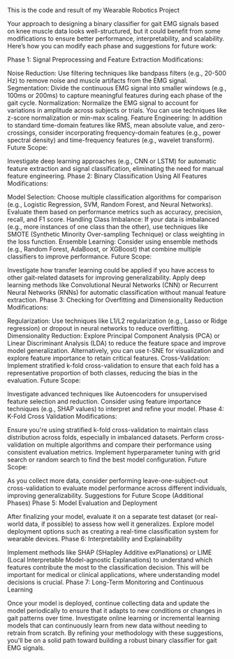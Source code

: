 This is the code and result of my Wearable Robotics Project


Your approach to designing a binary classifier for gait EMG signals based on knee muscle data looks well-structured, but it could benefit from some modifications to ensure better performance, interpretability, and scalability. Here’s how you can modify each phase and suggestions for future work:

Phase 1: Signal Preprocessing and Feature Extraction
Modifications:

Noise Reduction: Use filtering techniques like bandpass filters (e.g., 20-500 Hz) to remove noise and muscle artifacts from the EMG signal.
Segmentation: Divide the continuous EMG signal into smaller windows (e.g., 100ms or 200ms) to capture meaningful features during each phase of the gait cycle.
Normalization: Normalize the EMG signal to account for variations in amplitude across subjects or trials. You can use techniques like z-score normalization or min-max scaling.
Feature Engineering: In addition to standard time-domain features like RMS, mean absolute value, and zero-crossings, consider incorporating frequency-domain features (e.g., power spectral density) and time-frequency features (e.g., wavelet transform).
Future Scope:

Investigate deep learning approaches (e.g., CNN or LSTM) for automatic feature extraction and signal classification, eliminating the need for manual feature engineering.
Phase 2: Binary Classification Using All Features
Modifications:

Model Selection: Choose multiple classification algorithms for comparison (e.g., Logistic Regression, SVM, Random Forest, and Neural Networks). Evaluate them based on performance metrics such as accuracy, precision, recall, and F1 score.
Handling Class Imbalance: If your data is imbalanced (e.g., more instances of one class than the other), use techniques like SMOTE (Synthetic Minority Over-sampling Technique) or class weighting in the loss function.
Ensemble Learning: Consider using ensemble methods (e.g., Random Forest, AdaBoost, or XGBoost) that combine multiple classifiers to improve performance.
Future Scope:

Investigate how transfer learning could be applied if you have access to other gait-related datasets for improving generalizability.
Apply deep learning methods like Convolutional Neural Networks (CNN) or Recurrent Neural Networks (RNNs) for automatic classification without manual feature extraction.
Phase 3: Checking for Overfitting and Dimensionality Reduction
Modifications:

Regularization: Use techniques like L1/L2 regularization (e.g., Lasso or Ridge regression) or dropout in neural networks to reduce overfitting.
Dimensionality Reduction: Explore Principal Component Analysis (PCA) or Linear Discriminant Analysis (LDA) to reduce the feature space and improve model generalization. Alternatively, you can use t-SNE for visualization and explore feature importance to retain critical features.
Cross-Validation: Implement stratified k-fold cross-validation to ensure that each fold has a representative proportion of both classes, reducing the bias in the evaluation.
Future Scope:

Investigate advanced techniques like Autoencoders for unsupervised feature selection and reduction.
Consider using feature importance techniques (e.g., SHAP values) to interpret and refine your model.
Phase 4: K-Fold Cross Validation
Modifications:

Ensure you're using stratified k-fold cross-validation to maintain class distribution across folds, especially in imbalanced datasets.
Perform cross-validation on multiple algorithms and compare their performance using consistent evaluation metrics.
Implement hyperparameter tuning with grid search or random search to find the best model configuration.
Future Scope:

As you collect more data, consider performing leave-one-subject-out cross-validation to evaluate model performance across different individuals, improving generalizability.
Suggestions for Future Scope (Additional Phases)
Phase 5: Model Evaluation and Deployment

After finalizing your model, evaluate it on a separate test dataset (or real-world data, if possible) to assess how well it generalizes.
Explore model deployment options such as creating a real-time classification system for wearable devices.
Phase 6: Interpretability and Explainability

Implement methods like SHAP (SHapley Additive exPlanations) or LIME (Local Interpretable Model-agnostic Explanations) to understand which features contribute the most to the classification decision.
This will be important for medical or clinical applications, where understanding model decisions is crucial.
Phase 7: Long-Term Monitoring and Continuous Learning

Once your model is deployed, continue collecting data and update the model periodically to ensure that it adapts to new conditions or changes in gait patterns over time.
Investigate online learning or incremental learning models that can continuously learn from new data without needing to retrain from scratch.
By refining your methodology with these suggestions, you'll be on a solid path toward building a robust binary classifier for gait EMG signals.
